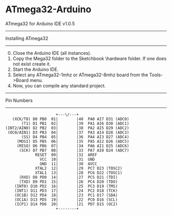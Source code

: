 ATmega32-Arduino
================

ATmega32 for Arduino IDE v1.0.5

********************************
 Installing ATmega32
********************************
0. Close the Arduino IDE (all instances).
1. Copy the Mega32 folder to the Sketchbook \hardware folder. If one does not exist create it.
2. Start the Arduino IDE.
3. Select any ATmega32-1mhz or ATmega32-8mhz board from the Tools->Board menu.
6. Now, you can compile any standard project.

********************************
Pin Numbers
********************************
                          +---\/---+
 	   (XCK/T0) D0 PB0  01|        |40  PA0 AI7 D31 (ADC0)
 	       (T1) D1 PB1  02|        |39  PA1 AI6 D30 (ADC1)
 	(INT2/AIN0) D2 PB2  03|        |38  PA2 AI5 D29 (ADC2)
 	 (OC0/AIN1) D3 PB3  04|        |37  PA3 AI4 D28 (ADC3)
	       (SS) D4 PB4  05|        |36  PA4 AI3 D27 (ADC4)
	     (MOSI) D5 PB5  06|        |35  PA5 AI2 D26 (ADC5)
	     (MISO) D6 PB6  07|        |34  PA6 AI1 D25 (ADC6)
	      (SCK) D7 PB7  08|        |33  PA7 AI0 D24 (ADC7)
                 RESET  09|        |32  AREF
                   VCC  10|        |31  GND
                   GND  11|        |30  AVCC
                 XTAL2  12|        |29  PC7 D23 (TOSC2)
                 XTAL1  13|        |28  PC6 D22 (TOSC1)
          (RXD) D8 PD0  14|        |27  PC5 D21 (TDI)
          (TXD) D9 PD1  15|        |26  PC4 D20 (TDO)
        (INT0) D10 PD2  16|        |25  PC3 D19 (TMS)
        (INT1) D11 PD3  17|        |24  PC2 D18 (TCK)
        (OC1B) D12 PD4  18|        |23  PC1 D17 (SDA)
        (OC1A) D13 PD5  19|        |22  PC0 D16 (SCL)
        (ICP1) D14 PD6  20|        |21  PD7 D15 (OC2)
                          +--------+
